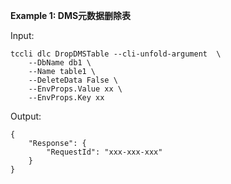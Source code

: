 **Example 1: DMS元数据删除表**



Input: 

```
tccli dlc DropDMSTable --cli-unfold-argument  \
    --DbName db1 \
    --Name table1 \
    --DeleteData False \
    --EnvProps.Value xx \
    --EnvProps.Key xx
```

Output: 
```
{
    "Response": {
        "RequestId": "xxx-xxx-xxx"
    }
}
```

